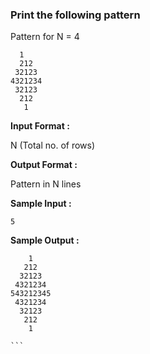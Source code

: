 ### Print the following pattern

Pattern for N = 4
```
  1
  212
 32123
4321234
 32123
  212
   1
```
**Input Format :**

N (Total no. of rows)

**Output Format :**

Pattern in N lines

**Sample Input :**

```5```

**Sample Output :**
````
    1
   212
  32123
 4321234
543212345
 4321234
  32123
   212
    1

```
